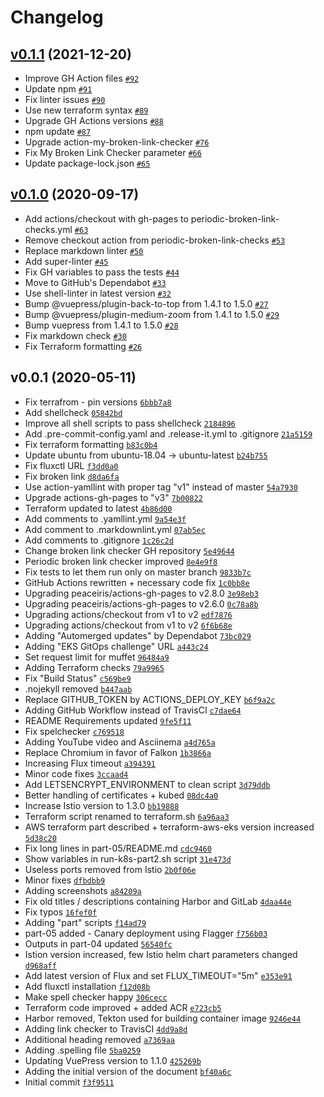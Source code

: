 # Changelog

## [v0.1.1](https://github.com/ruzickap/k8s-flagger-istio-flux/compare/v0.1.0...v0.1.1) (2021-12-20)

- Improve GH Action files [`#92`](https://github.com/ruzickap/k8s-flagger-istio-flux/pull/92)
- Update npm [`#91`](https://github.com/ruzickap/k8s-flagger-istio-flux/pull/91)
- Fix linter issues [`#90`](https://github.com/ruzickap/k8s-flagger-istio-flux/pull/90)
- Use new terraform syntax [`#89`](https://github.com/ruzickap/k8s-flagger-istio-flux/pull/89)
- Upgrade GH Actions versions [`#88`](https://github.com/ruzickap/k8s-flagger-istio-flux/pull/88)
- npm update [`#87`](https://github.com/ruzickap/k8s-flagger-istio-flux/pull/87)
- Upgrade action-my-broken-link-checker [`#76`](https://github.com/ruzickap/k8s-flagger-istio-flux/pull/76)
- Fix My Broken Link Checker parameter [`#66`](https://github.com/ruzickap/k8s-flagger-istio-flux/pull/66)
- Update package-lock.json [`#65`](https://github.com/ruzickap/k8s-flagger-istio-flux/pull/65)

## [v0.1.0](https://github.com/ruzickap/k8s-flagger-istio-flux/compare/v0.0.1...v0.1.0) (2020-09-17)

- Add actions/checkout with gh-pages to periodic-broken-link-checks.yml [`#63`](https://github.com/ruzickap/k8s-flagger-istio-flux/pull/63)
- Remove checkout action from periodic-broken-link-checks [`#53`](https://github.com/ruzickap/k8s-flagger-istio-flux/pull/53)
- Replace markdown linter [`#50`](https://github.com/ruzickap/k8s-flagger-istio-flux/pull/50)
- Add super-linter [`#45`](https://github.com/ruzickap/k8s-flagger-istio-flux/pull/45)
- Fix GH variables to pass the tests [`#44`](https://github.com/ruzickap/k8s-flagger-istio-flux/pull/44)
- Move to GitHub's Dependabot [`#33`](https://github.com/ruzickap/k8s-flagger-istio-flux/pull/33)
- Use shell-linter in latest version [`#32`](https://github.com/ruzickap/k8s-flagger-istio-flux/pull/32)
- Bump @vuepress/plugin-back-to-top from 1.4.1 to 1.5.0 [`#27`](https://github.com/ruzickap/k8s-flagger-istio-flux/pull/27)
- Bump @vuepress/plugin-medium-zoom from 1.4.1 to 1.5.0 [`#29`](https://github.com/ruzickap/k8s-flagger-istio-flux/pull/29)
- Bump vuepress from 1.4.1 to 1.5.0 [`#28`](https://github.com/ruzickap/k8s-flagger-istio-flux/pull/28)
- Fix markdown check [`#30`](https://github.com/ruzickap/k8s-flagger-istio-flux/pull/30)
- Fix Terraform formatting [`#26`](https://github.com/ruzickap/k8s-flagger-istio-flux/pull/26)

## v0.0.1 (2020-05-11)

- Fix terrafrom - pin versions [`6bbb7a8`](https://github.com/ruzickap/k8s-flagger-istio-flux/commit/6bbb7a8bcd1df530510cb995594f60e974ac3d4b)
- Add shellcheck [`05842bd`](https://github.com/ruzickap/k8s-flagger-istio-flux/commit/05842bd6b62f5111c979c495a8e8ffb0b838845a)
- Improve all shell scripts to pass shellcheck [`2184896`](https://github.com/ruzickap/k8s-flagger-istio-flux/commit/2184896b311ccc0d4c1d49f2baa24bc767d59858)
- Add .pre-commit-config.yaml and .release-it.yml to .gitignore [`21a5159`](https://github.com/ruzickap/k8s-flagger-istio-flux/commit/21a51599de47869992abd30e79928f8abb76cd26)
- Fix terraform formatting [`b83c0b4`](https://github.com/ruzickap/k8s-flagger-istio-flux/commit/b83c0b427b0b0cd8d3ec5f1e28c8dc4e4c0ef517)
- Update ubuntu from ubuntu-18.04 -&gt; ubuntu-latest [`b24b755`](https://github.com/ruzickap/k8s-flagger-istio-flux/commit/b24b755d66c76de4c0d770381b62f78b8ad7fa1e)
- Fix fluxctl URL [`f3dd0a0`](https://github.com/ruzickap/k8s-flagger-istio-flux/commit/f3dd0a0689f103fc7baf1d39a8e8eab34586ba44)
- Fix broken link [`d8da6fa`](https://github.com/ruzickap/k8s-flagger-istio-flux/commit/d8da6fa1f9820df0af454f5877b692f9402353e4)
- Use action-yamllint with proper tag "v1" instead of master [`54a7930`](https://github.com/ruzickap/k8s-flagger-istio-flux/commit/54a79308a4483420f3ba62e51155f544600037b9)
- Upgrade actions-gh-pages to "v3" [`7b00822`](https://github.com/ruzickap/k8s-flagger-istio-flux/commit/7b008228915896e0ec2f6fc9192eba6ee196a115)
- Terraform updated to latest [`4b86d00`](https://github.com/ruzickap/k8s-flagger-istio-flux/commit/4b86d0045477e3de085d3a37599ee134bb1f5554)
- Add comments to .yamllint.yml [`9a54e3f`](https://github.com/ruzickap/k8s-flagger-istio-flux/commit/9a54e3fdbc4586da9fed1a964cf078c80c15c2c4)
- Add comment to .markdownlint.yml [`07ab5ec`](https://github.com/ruzickap/k8s-flagger-istio-flux/commit/07ab5ec86d2eae458660d99df3ccef2809a2ff48)
- Add comments to .gitignore [`1c26c2d`](https://github.com/ruzickap/k8s-flagger-istio-flux/commit/1c26c2d94138a3900ad8398ea3b3e551bf398237)
- Change broken link checker GH repository [`5e49644`](https://github.com/ruzickap/k8s-flagger-istio-flux/commit/5e496449ade0e78ef8a4ad04cb07f0f0730826ab)
- Periodic broken link checker improved [`8e4e9f8`](https://github.com/ruzickap/k8s-flagger-istio-flux/commit/8e4e9f804869a7fa69816c4d22535088f1ea41ff)
- Fix tests to let them run only on master branch [`9833b7c`](https://github.com/ruzickap/k8s-flagger-istio-flux/commit/9833b7c49f679c331663b51525ccb0da7e38cd63)
- GitHub Actions rewritten + necessary code fix [`1c0bb8e`](https://github.com/ruzickap/k8s-flagger-istio-flux/commit/1c0bb8e204ff72e229a0bba5276647ec3ba1f64c)
- Upgrading peaceiris/actions-gh-pages to v2.8.0 [`3e98eb3`](https://github.com/ruzickap/k8s-flagger-istio-flux/commit/3e98eb3dd468bd7ad77ca52bf1ab06448fa13844)
- Upgrading peaceiris/actions-gh-pages to v2.6.0 [`0c78a8b`](https://github.com/ruzickap/k8s-flagger-istio-flux/commit/0c78a8b76c754adbdf9e84a2d34e8b3983389c2b)
- Upgrading actions/checkout from v1 to v2 [`edf7876`](https://github.com/ruzickap/k8s-flagger-istio-flux/commit/edf7876eb0380a7694ca0f74948acabba81d1594)
- Upgrading actions/checkout from v1 to v2 [`6f6b68e`](https://github.com/ruzickap/k8s-flagger-istio-flux/commit/6f6b68e317169fb1b20a5fd5ff1ee82e4af9a907)
- Adding "Automerged updates" by Dependabot [`73bc029`](https://github.com/ruzickap/k8s-flagger-istio-flux/commit/73bc0292c2faacdfdd5e933c278eaf09bf4736c4)
- Adding "EKS GitOps challenge" URL [`a443c24`](https://github.com/ruzickap/k8s-flagger-istio-flux/commit/a443c24c8d80db1bccbde432538f6f3390d4dd3e)
- Set request limit for muffet [`96484a9`](https://github.com/ruzickap/k8s-flagger-istio-flux/commit/96484a90ad842c7c06048b48a08d3c2431da5834)
- Adding Terraform checks [`79a9965`](https://github.com/ruzickap/k8s-flagger-istio-flux/commit/79a9965a173659aa2295831a2c85d4382f1b7cea)
- Fix "Build Status" [`c569be9`](https://github.com/ruzickap/k8s-flagger-istio-flux/commit/c569be9aff4c882b37bd12ef17aaf232232cf9df)
- .nojekyll removed [`b447aab`](https://github.com/ruzickap/k8s-flagger-istio-flux/commit/b447aab88891c27e4d440820695570ed94d3442d)
- Replace GITHUB_TOKEN by ACTIONS_DEPLOY_KEY [`b6f9a2c`](https://github.com/ruzickap/k8s-flagger-istio-flux/commit/b6f9a2c2407d54929171319bd6eadb878b001f00)
- Adding GitHub Workflow instead of TravisCI [`c7dae64`](https://github.com/ruzickap/k8s-flagger-istio-flux/commit/c7dae647fdf1ad360b82633124f5315cf91225a4)
- README Requirements updated [`9fe5f11`](https://github.com/ruzickap/k8s-flagger-istio-flux/commit/9fe5f115be939f8ceaee0887b1583dd3ae39d71b)
- Fix spelchecker [`c769518`](https://github.com/ruzickap/k8s-flagger-istio-flux/commit/c769518c0a99242dfb8106e34187dba35bd417ef)
- Adding YouTube video and Asciinema [`a4d765a`](https://github.com/ruzickap/k8s-flagger-istio-flux/commit/a4d765a46438da7e96cf2ec1824c40ba15674959)
- Replace Chromium in favor of Falkon [`1b3866a`](https://github.com/ruzickap/k8s-flagger-istio-flux/commit/1b3866a51e9f45d6de2d837fee662579103d958f)
- Increasing Flux timeout [`a394391`](https://github.com/ruzickap/k8s-flagger-istio-flux/commit/a3943918bba5d2a30200b61a2a3f3fef50a2c788)
- Minor code fixes [`3ccaad4`](https://github.com/ruzickap/k8s-flagger-istio-flux/commit/3ccaad46bc90b624d2890b083e748101bf2469bd)
- Add LETSENCRYPT_ENVIRONMENT to clean script [`3d79ddb`](https://github.com/ruzickap/k8s-flagger-istio-flux/commit/3d79ddb145a73f688936a97cf8712f3e9e23e4b5)
- Better handling of certificates + kubed [`08dc4a0`](https://github.com/ruzickap/k8s-flagger-istio-flux/commit/08dc4a0faec2c2094287a8a71d4114d302ad9a83)
- Increase Istio version to 1.3.0 [`bb19888`](https://github.com/ruzickap/k8s-flagger-istio-flux/commit/bb198880369a73748e113156f390b44e9abdde81)
- Terraform script renamed to terraform.sh [`6a96aa3`](https://github.com/ruzickap/k8s-flagger-istio-flux/commit/6a96aa3aed1ccf5cdd81747459553c759fd598da)
- AWS terraform part described + terraform-aws-eks version increased [`5d38c20`](https://github.com/ruzickap/k8s-flagger-istio-flux/commit/5d38c20ef977ac272d0148bc671d814ab9df000e)
- Fix long lines in part-05/README.md [`cdc9460`](https://github.com/ruzickap/k8s-flagger-istio-flux/commit/cdc9460d344dbc16d6a221752f9e92af83b8aebf)
- Show variables in run-k8s-part2.sh script [`31e473d`](https://github.com/ruzickap/k8s-flagger-istio-flux/commit/31e473dbe522af3a3eae50ec7aa25a3ed6be0780)
- Useless ports removed from Istio [`2b0f06e`](https://github.com/ruzickap/k8s-flagger-istio-flux/commit/2b0f06e985d24f4d7beab9c02191199e74445f2c)
- Minor fixes [`dfbdbb9`](https://github.com/ruzickap/k8s-flagger-istio-flux/commit/dfbdbb9b7dfb957dee4aeb682148f4581cfbc1c7)
- Adding screenshots [`a84209a`](https://github.com/ruzickap/k8s-flagger-istio-flux/commit/a84209a61918ceb3a87c06a16462e9ebb53ab70c)
- Fix old titles / descriptions containing Harbor and GitLab [`4daa44e`](https://github.com/ruzickap/k8s-flagger-istio-flux/commit/4daa44e3b7ce213bbd59ef6cd8c2609d655da026)
- Fix typos [`16fef0f`](https://github.com/ruzickap/k8s-flagger-istio-flux/commit/16fef0f4df95679e72f460c1e95006831fd796e5)
- Adding "part" scripts [`f14ad79`](https://github.com/ruzickap/k8s-flagger-istio-flux/commit/f14ad797e24ce54bebfee389d194a964aaeac7e9)
- part-05 added - Canary deployment using Flagger [`f756b03`](https://github.com/ruzickap/k8s-flagger-istio-flux/commit/f756b03f8ff3f137013e493bd0c192fc07cd7d08)
- Outputs in part-04 updated [`56540fc`](https://github.com/ruzickap/k8s-flagger-istio-flux/commit/56540fc2daa7afa1e7c9c5959adcd8e97af773fe)
- Istion version increased, few Istio helm chart parameters changed [`d968aff`](https://github.com/ruzickap/k8s-flagger-istio-flux/commit/d968affeab681e68a04a8cf7a603d7458d708102)
- Add latest version of Flux and set FLUX_TIMEOUT="5m" [`e353e91`](https://github.com/ruzickap/k8s-flagger-istio-flux/commit/e353e91966f29ff0bdd25f45eb83a9a28fee7c72)
- Add fluxctl installation [`f12d08b`](https://github.com/ruzickap/k8s-flagger-istio-flux/commit/f12d08ba28323c3d6193bcf4160bb499207e866b)
- Make spell checker happy [`306cecc`](https://github.com/ruzickap/k8s-flagger-istio-flux/commit/306ceccb43c35767ece9d5d529c034f570020fc8)
- Terraform code improved + added ACR [`e723cb5`](https://github.com/ruzickap/k8s-flagger-istio-flux/commit/e723cb5fa05a9eaacdcffa4e11bf8c79c05c6264)
- Harbor removed, Tekton used for building container image [`9246e44`](https://github.com/ruzickap/k8s-flagger-istio-flux/commit/9246e447c2d2ecdba8afdf24bd0c36eadc366170)
- Adding link checker to TravisCI [`4dd9a8d`](https://github.com/ruzickap/k8s-flagger-istio-flux/commit/4dd9a8dace4a1f4fc5f013b463b3981739339455)
- Additional heading removed [`a7369aa`](https://github.com/ruzickap/k8s-flagger-istio-flux/commit/a7369aaeb16cc0d77df563c9ad26f2594355faba)
- Adding .spelling file [`5ba0259`](https://github.com/ruzickap/k8s-flagger-istio-flux/commit/5ba025969d1de9b11638cc2de704d3e3a2959076)
- Updating VuePress version to 1.1.0 [`425269b`](https://github.com/ruzickap/k8s-flagger-istio-flux/commit/425269b7f1d77036c149e03cdaac834c6cd0f5a1)
- Adding the initial version of the document [`bf40a6c`](https://github.com/ruzickap/k8s-flagger-istio-flux/commit/bf40a6c2316d4d3a1cc8878268b16d5f8e4e74e8)
- Initial commit [`f3f9511`](https://github.com/ruzickap/k8s-flagger-istio-flux/commit/f3f9511b2b2875e62ccc44bda735683d19a22627)

